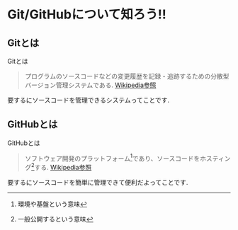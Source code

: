# Git/GitHubについて知ろう!!
## Gitとは
Gitとは
> プログラムのソースコードなどの変更履歴を記録・追跡するための分散型バージョン管理システムである.
[Wikipedia参照](https://ja.wikipedia.org/wiki/Git)

要するにソースコードを管理できるシステムってことです.

## GitHubとは
GitHubとは
> ソフトウェア開発のプラットフォーム[^1]であり、ソースコードをホスティング[^2]する.
[Wikipedia参照](https://ja.wikipedia.org/wiki/GitHub)

[^1]: 環境や基盤という意味

[^2]: 一般公開するという意味

要するにソースコードを簡単に管理できて便利だよってことです.
